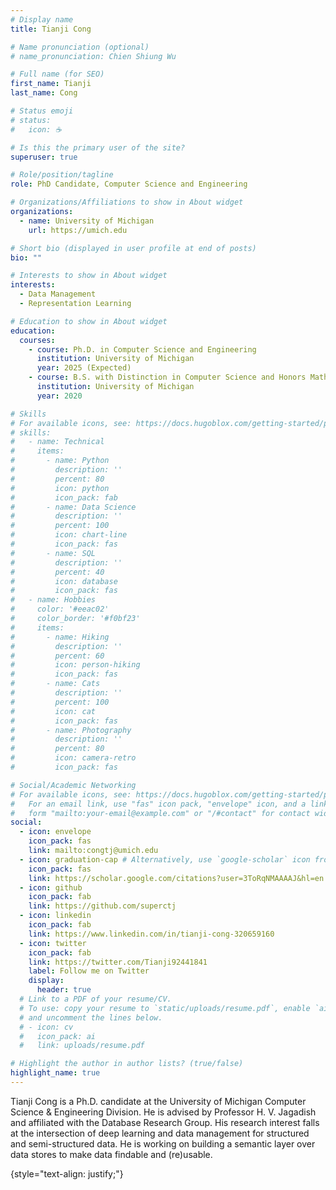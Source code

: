 ```yaml
---
# Display name
title: Tianji Cong

# Name pronunciation (optional)
# name_pronunciation: Chien Shiung Wu

# Full name (for SEO)
first_name: Tianji
last_name: Cong

# Status emoji
# status:
#   icon: ☕️

# Is this the primary user of the site?
superuser: true

# Role/position/tagline
role: PhD Candidate, Computer Science and Engineering

# Organizations/Affiliations to show in About widget
organizations:
  - name: University of Michigan
    url: https://umich.edu

# Short bio (displayed in user profile at end of posts)
bio: ""

# Interests to show in About widget
interests:
  - Data Management
  - Representation Learning

# Education to show in About widget
education:
  courses:
    - course: Ph.D. in Computer Science and Engineering
      institution: University of Michigan
      year: 2025 (Expected)
    - course: B.S. with Distinction in Computer Science and Honors Mathematics (Double Major)
      institution: University of Michigan
      year: 2020

# Skills
# For available icons, see: https://docs.hugoblox.com/getting-started/page-builder/#icons
# skills:
#   - name: Technical
#     items:
#       - name: Python
#         description: ''
#         percent: 80
#         icon: python
#         icon_pack: fab
#       - name: Data Science
#         description: ''
#         percent: 100
#         icon: chart-line
#         icon_pack: fas
#       - name: SQL
#         description: ''
#         percent: 40
#         icon: database
#         icon_pack: fas
#   - name: Hobbies
#     color: '#eeac02'
#     color_border: '#f0bf23'
#     items:
#       - name: Hiking
#         description: ''
#         percent: 60
#         icon: person-hiking
#         icon_pack: fas
#       - name: Cats
#         description: ''
#         percent: 100
#         icon: cat
#         icon_pack: fas
#       - name: Photography
#         description: ''
#         percent: 80
#         icon: camera-retro
#         icon_pack: fas

# Social/Academic Networking
# For available icons, see: https://docs.hugoblox.com/getting-started/page-builder/#icons
#   For an email link, use "fas" icon pack, "envelope" icon, and a link in the
#   form "mailto:your-email@example.com" or "/#contact" for contact widget.
social:
  - icon: envelope
    icon_pack: fas
    link: mailto:congtj@umich.edu
  - icon: graduation-cap # Alternatively, use `google-scholar` icon from `ai` icon pack
    icon_pack: fas
    link: https://scholar.google.com/citations?user=3ToRqNMAAAAJ&hl=en
  - icon: github
    icon_pack: fab
    link: https://github.com/superctj
  - icon: linkedin
    icon_pack: fab
    link: https://www.linkedin.com/in/tianji-cong-320659160
  - icon: twitter
    icon_pack: fab
    link: https://twitter.com/Tianji92441841
    label: Follow me on Twitter
    display:
      header: true
  # Link to a PDF of your resume/CV.
  # To use: copy your resume to `static/uploads/resume.pdf`, enable `ai` icons in `params.yaml`,
  # and uncomment the lines below.
  # - icon: cv
  #   icon_pack: ai
  #   link: uploads/resume.pdf

# Highlight the author in author lists? (true/false)
highlight_name: true
---
```


Tianji Cong is a Ph.D. candidate at the University of Michigan Computer Science & Engineering Division. He is advised by Professor H. V. Jagadish and affiliated with the Database Research Group. His research interest falls at the intersection of deep learning and data management for structured and semi-structured data. He is working on building a semantic layer over data stores to make data findable and (re)usable.
<!-- The line of work he is pushing forward revolves around representation learning for tabular data discovery, semantics understanding, and database performance optimization. -->
{style="text-align: justify;"}
